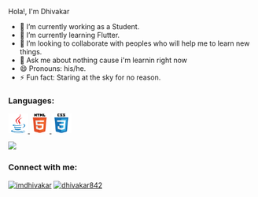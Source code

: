 Hola!, I'm Dhivakar

- 🔭 I’m currently working as a Student.
- 🌱 I’m currently learning Flutter.
- 👯 I’m looking to collaborate with peoples who will help me to learn new things.
- 💬 Ask me about nothing cause i'm learnin right now
- 😄 Pronouns: his/he.
- ⚡ Fun fact: Staring at the sky for no reason.

<h3 align="left">Languages:</h3>
<p align="left"></p>

  <a href="https://www.java.com" target="_blank">
    <img
      src="https://raw.githubusercontent.com/devicons/devicon/master/icons/java/java-original.svg"
      alt="java"
      width="40"
      height="40"
    />
  </a>
  
  <a href="https://html.com/" target="_blank">
    <img
      src="https://raw.githubusercontent.com/devicons/devicon/master/icons/html5/html5-original-wordmark.svg"
      alt="html5"
      width="40"
      height="40"
    />
  </a>
  
  <a href="" target="_blank">
    <img
      src="https://raw.githubusercontent.com/devicons/devicon/master/icons/css3/css3-original-wordmark.svg"
      alt="css3"
      width="40"
      height="40"
    />
  </a>
</p>

<img src="https://github-readme-stats.vercel.app/api?username=dhivakar04&&show_icons=true&title_color=ffffff&icon_color=bb2acf&text_color=daf7dc&bg_color=151515">

<h3 align="left">Connect with me:</h3>

<a href="https://twitter.com/imdhivakar" target="blank"><img align="center" src="https://cdn.jsdelivr.net/npm/simple-icons@3.0.1/icons/twitter.svg" alt="imdhivakar" height="30" width="40" /></a>
<a href="https://www.hackerrank.com/dhivakar842" target="blank"><img align="center" src="https://cdn.jsdelivr.net/npm/simple-icons@3.0.1/icons/hackerrank.svg" alt="dhivakar842" height="30" width="40" /></a>
</p>
